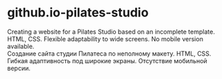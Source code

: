 # github.io-pilates-studio
Creating a website for a Pilates Studio based on an incomplete template. HTML, CSS. Flexible adaptability to wide screens. No mobile version available.  
Создание сайта студии Пилатеса по неполному макету. HTML, CSS. Гибкая адаптивность под широкие экраны. Отсутствие мобильной версии. 
